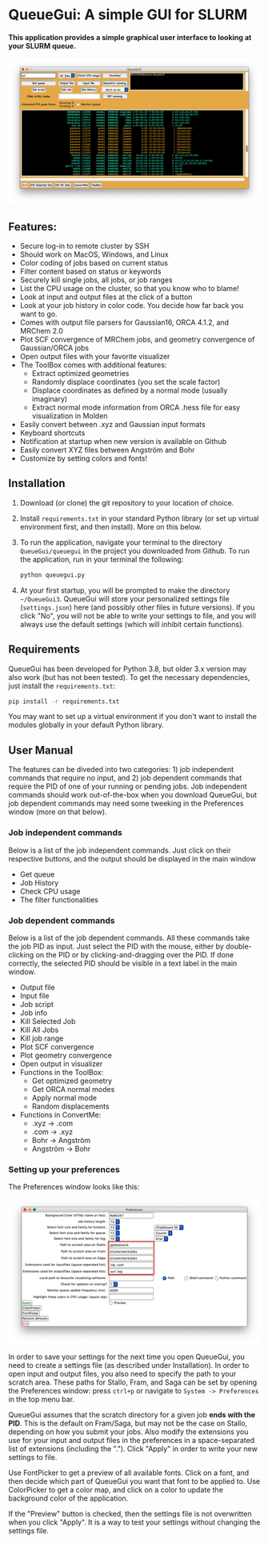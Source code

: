 # QueueGui: A simple GUI for SLURM

#### This application provides a simple graphical user interface to looking at your SLURM queue. 

![Main window](img/mainwindow.png)

## Features:

- Secure log-in to remote cluster by SSH
- Should work on MacOS, Windows, and Linux
- Color coding of jobs based on current status
- Filter content based on status or keywords
- Securely kill single jobs, all jobs, or job ranges
- List the CPU usage on the cluster, so that you know who to blame!
- Look at input and output files at the click of a button
- Look at your job history in color code. You decide how far back you want to go.
- Comes with output file parsers for Gaussian16, ORCA 4.1.2, and MRChem 2.0
- Plot SCF convergence of MRChem jobs, and geometry convergence of Gaussian/ORCA jobs
- Open output files with your favorite visualizer
- The ToolBox comes with additional features:
  - Extract optimized geometries
  - Randomly displace coordinates (you set the scale factor)
  - Displace coordinates as defined by a normal mode (usually imaginary)
  - Extract normal mode information from ORCA .hess file for easy visualization in Molden
- Easily convert between .xyz and Gaussian input formats
- Keyboard shortcuts
- Notification at startup when new version is available on Github
- Easily convert XYZ files between Angström and Bohr
- Customize by setting colors and fonts!

## Installation

1. Download (or clone) the git repository to your location of choice.

2. Install `requirements.txt` in your standard Python library (or set up virtual environment first, and then install). More on this below.

3. To run the application, navigate your terminal to the directory `QueueGui/queuegui` in the project you downloaded from Github. To run the application, run in your terminal the following:

   ```bash
   python queuegui.py
   ```

4. At your first startup, you will be prompted to make the directory `~/QueueGui3`. QueueGui will store your personalized settings file (`settings.json`) here (and possibly other files in future versions). If you click "No", you will not be able to write your settings to file, and you will always use the default settings (which will inhibit certain functions).

## Requirements
QueueGui has been developed for Python 3.8, but older 3.x version may also work (but has not been tested).
To get the necessary dependencies, just install the `requirements.txt`:

```bash
pip install -r requirements.txt
```
You may want to set up a virtual environment if you don't want to install the modules globally in your default Python library.

  

## User Manual

The features can be diveded into two categories: 1) job independent commands that require no input, 
and 2) job dependent commands that require the PID of one of your running or pending jobs. 
Job independent commands should 
work out-of-the-box when you download QueueGui, but job dependent commands may need some tweeking in 
the Preferences window (more on that below).

### Job independent commands
Below is a list of the job independent commands. Just click on their respective buttons, and the output
should be displayed in the main window
- Get queue
- Job History
- Check CPU usage
- The filter functionalities

### Job dependent commands
Below is a list of the job dependent commands. All these commands take the job PID as input. Just select the PID
with the mouse, either by double-clicking on the PID or by clicking-and-dragging over the PID. If done correctly,
the selected PID should be visible in a text label in the main window.
- Output file
- Input file
- Job script
- Job info
- Kill Selected Job
- Kill All Jobs
- Kill job range
- Plot SCF convergence
- Plot geometry convergence
- Open output in visualizer
- Functions in the ToolBox:
    - Get optimized geometry
    - Get ORCA normal modes
    - Apply normal mode
    - Random displacements
- Functions in ConvertMe:
    - .xyz -> .com
    - .com -> .xyz
    - Bohr -> Angström
    - Angström -> Bohr
    
### Setting up your preferences
The Preferences window looks like this:

![Preferences window](img/preferences.png)

In order to save your settings for the next time you open QueueGui, you need to create a settings file
(as described under Installation).
In order to open input and output files, you also need to specify the path to your scratch area.
These paths for Stallo, Fram, and Saga can be set by opening the Preferences window: press `ctrl+p` or navigate to
`System -> Preferences` in the top menu bar.

QueueGui assumes that the scratch directory for a given job **ends with the PID**. This is the default on Fram/Saga, 
but may not be the case on Stallo, depending on how you submit your jobs. Also modify the extensions you use
for your input and output files in the preferences in a space-separated list of extensions (including the ".").
Click "Apply" in order to write your new settings to file.

Use FontPicker to get a preview of all available fonts. Click on a font, and then decide which part of QueueGui
you want that font to be applied to.
Use ColorPicker to get a color map, and click on a color to update the background color of the application.

If the "Preview" button is checked, then the settings file is not overwritten when you click "Apply". It is a way to
test your settings without changing the settings file.
